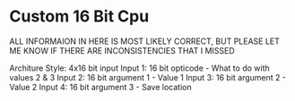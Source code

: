 # Custom 16 Bit Cpu
ALL INFORMAION IN HERE IS MOST LIKELY CORRECT, BUT PLEASE LET ME KNOW IF THERE ARE INCONSISTENCIES THAT I MISSED

Architure Style:
4x16 bit input
Input 1: 16 bit opticode - What to do with values 2 & 3
Input 2:  16 bit argument 1 - Value 1
Input 3:  16 bit argument 2 - Value 2
Input 4:  16 bit argument 3 - Save location
